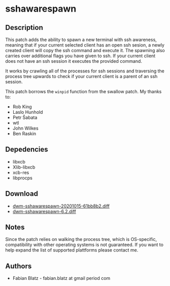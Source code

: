 sshawarespawn
=============

Description
-----------
This patch adds the ability to spawn a new terminal with ssh awareness, meaning
that if your current selected client has an open ssh sesion, a newly created
client will copy the ssh command and execute it. The spawning also carries over
additional flags you have given to ssh. If your current client does not have an
ssh session it executes the provided command.

It works by crawling all of the processes for ssh sessions and traversing the
process tree upwards to check if your current client is a parent of an ssh
session. 

This patch borrows the `winpid` function from the swallow patch. My thanks to:
* Rob King
* Laslo Hunhold
* Petr Šabata
* wtl
* John Wilkes
* Ben Raskin

Depedencies
-----------

* libxcb
* Xlib-libxcb
* xcb-res
* libprocps

Download
--------
* [dwm-sshawarespawn-20201015-61bb8b2.diff](dwm-sshawarespawn-20201015-61bb8b2.diff)
* [dwm-sshawarespawn-6.2.diff](dwm-sshawarespawn-6.2.diff)

Notes
-----
Since the patch relies on walking the process tree, which is OS-specific,
compatibility with other operating systems is not guaranteed. If you want to
help expand the list of supported plattforms please contact me.

Authors
-------
* Fabian Blatz - fabian.blatz at gmail period com
